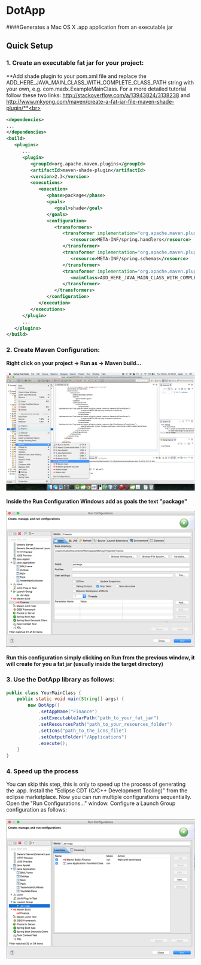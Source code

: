 # DotApp
####Generates a Mac OS X .app application from an executable jar


## Quick Setup

### 1. Create an executable fat jar for your project:
**Add shade plugin to your pom.xml file and replace the ADD_HERE_JAVA_MAIN_CLASS_WITH_COMPLETE_CLASS_PATH string with your own, e.g. com.madx.ExampleMainClass. For a more detailed tutorial follow these two links: http://stackoverflow.com/a/13943824/3138238 and http://www.mkyong.com/maven/create-a-fat-jar-file-maven-shade-plugin/**<br>
``` xml
<dependencies>
...
</dependencies>
<build>
   <plugins>
      ...
      <plugin>
         <groupId>org.apache.maven.plugins</groupId>
         <artifactId>maven-shade-plugin</artifactId>
         <version>2.3</version>
         <executions>
            <execution>
               <phase>package</phase>
               <goals>
                  <goal>shade</goal>
               </goals>
               <configuration>
                  <transformers>
                     <transformer implementation="org.apache.maven.plugins.shade.resource.AppendingTransformer">
                        <resource>META-INF/spring.handlers</resource>
                     </transformer>
                     <transformer implementation="org.apache.maven.plugins.shade.resource.AppendingTransformer">
                        <resource>META-INF/spring.schemas</resource>
                     </transformer>
                     <transformer implementation="org.apache.maven.plugins.shade.resource.ManifestResourceTransformer">
                        <mainClass>ADD_HERE_JAVA_MAIN_CLASS_WITH_COMPLETE_CLASS_PATH</mainClass>
                     </transformer>
                  </transformers>
               </configuration>
            </execution>
         </executions>
      </plugin>
      ...
   </plugins>
</build>
```

### 2. Create Maven Configuration:
**Right click on your project → Run as → Maven build...**<br><br>
![RunMavenBuild](images/RunMavenBuild.png)<br><br>
**Inside the Run Configuration Windows add as goals the text "package"**<br><br>
![MavenPackage](images/MavenPackage.png)<br><br>
**Run this configuration simply clicking on Run from the previous window, it will create for you a fat jar (usually inside the target directory)**

### 3. Use the DotApp library as follows:
``` java
public class YourMainClass {
	public static void main(String[] args) {
		new DotApp()
			.setAppName("Finance")
			.setExecutableJarPath("path_to_your_fat_jar")
			.setResourcesPath("path_to_your_resources_folder")
			.setIcns("path_to_the_icns_file")
			.setOutputFolder("/Applications")
			.execute();
	}
}
```

### 4. Speed up the process
You can skip this step, this is only to speed up the process of generating the .app.
Install the "Eclipse CDT (C/C++ Development Tooling)" from the eclipse marketplace.
Now you can run multiple configurations sequentially. Open the "Run Configurations..." window.
Configure a Launch Group configuration as follows:<br><br>
![MultipleConfigurations](images/MultipleConfigurations.png)